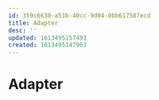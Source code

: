 ```yaml
---
id: 359c6630-a51b-40cc-9d04-0bb617587ecd
title: Adapter
desc: ''
updated: 1613495157493
created: 1613495147963
---
```


# Adapter